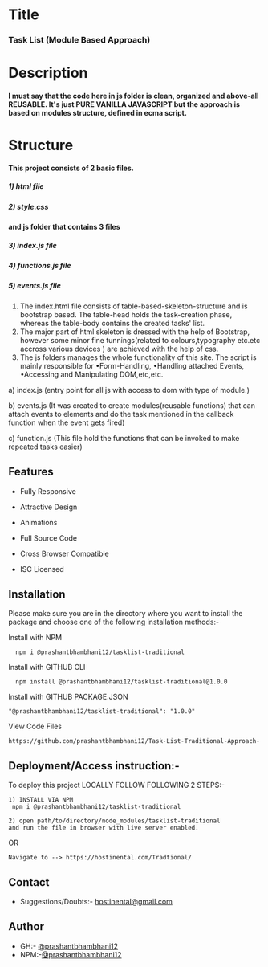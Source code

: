 
# Title
### Task List (Module Based Approach)

# Description
#### I must say that the code here in js folder is clean, organized and above-all REUSABLE. It's just PURE VANILLA JAVASCRIPT but the approach is based on modules structure, defined in ecma script.

# Structure

#### This project consists of 2 basic files.
##### 1) html file
##### 2) style.css
#### and js folder that contains 3 files
##### 3) index.js file
##### 4) functions.js file
##### 5) events.js file
#### 
1) The index.html file consists of table-based-skeleton-structure and is bootstrap based. The table-head holds the task-creation phase, whereas the table-body contains the created tasks' list.
2) The major part of html skeleton is dressed with the help of Bootstrap, however some minor fine tunnings(related to colours,typography etc.etc accross various devices ) are achieved with the help of css.  
3) The js folders manages the whole functionality of this site. The script is mainly responsible for •Form-Handling, •Handling attached Events, •Accessing and Manipulating DOM,etc,etc.

a) index.js (entry point for all js with access to dom with type of module.)

b) events.js (It was created to create modules(reusable functions) that can attach events to
elements and do the task mentioned in the callback function when the event gets fired)

c) function.js (This file hold the functions that can be invoked to make repeated tasks easier)
## Features

- Fully Responsive

- Attractive Design

- Animations

- Full Source Code

- Cross Browser Compatible

- ISC Licensed
## Installation

Please make sure you are in the directory 
where you want to install the package 
and choose one of the following installation methods:-
 
Install with NPM
```NPM
  npm i @prashantbhambhani12/tasklist-traditional
```

Install with GITHUB CLI
```GITHUB-CLI
  npm install @prashantbhambhani12/tasklist-traditional@1.0.0
```

Install with GITHUB PACKAGE.JSON
```GITHUB package.json
"@prashantbhambhani12/tasklist-traditional": "1.0.0"
```

View Code Files
```GITHUB Repositories
https://github.com/prashantbhambhani12/Task-List-Traditional-Approach-
```


## Deployment/Access instruction:-

To deploy this project LOCALLY FOLLOW FOLLOWING 2 STEPS:-
````
1) INSTALL VIA NPM
 npm i @prashantbhambhani12/tasklist-traditional

2) open path/to/directory/node_modules/tasklist-traditional
and run the file in browser with live server enabled.
````
OR

```
Navigate to --> https://hostinental.com/Tradtional/
``` 
## Contact
 - Suggestions/Doubts:- hostinental@gmail.com
## Author

- GH:- [@prashantbhambhani12](https://www.github.com/prashantbhambhani12)
- NPM:-[@prashantbhambhani12](https://www.npmjs.com/~prashantbhambhani12)
